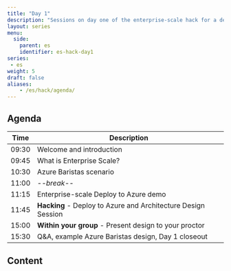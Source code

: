 ```yaml
---
title: "Day 1"
description: "Sessions on day one of the enterprise-scale hack for a design session around our Azure Baristas scenario."
layout: series
menu:
  side:
    parent: es
    identifier: es-hack-day1
series:
 - es
weight: 5
draft: false
aliases:
    - /es/hack/agenda/
---
```


## Agenda

| **Time** | **Description**
|---|---|
| 09:30 | Welcome and introduction |
| 09:45 | What is Enterprise Scale? |
| 10:30 | Azure Baristas scenario |
| 11:00 | _--break--_ |
| 11:15 | Enterprise-scale Deploy to Azure demo |
| 11:45 | **Hacking** - Deploy to Azure and Architecture Design Session |
| 15:00 | **Within your group** - Present design to your proctor |
| 15:30 | Q&A, example Azure Baristas design, Day 1 closeout |

## Content
